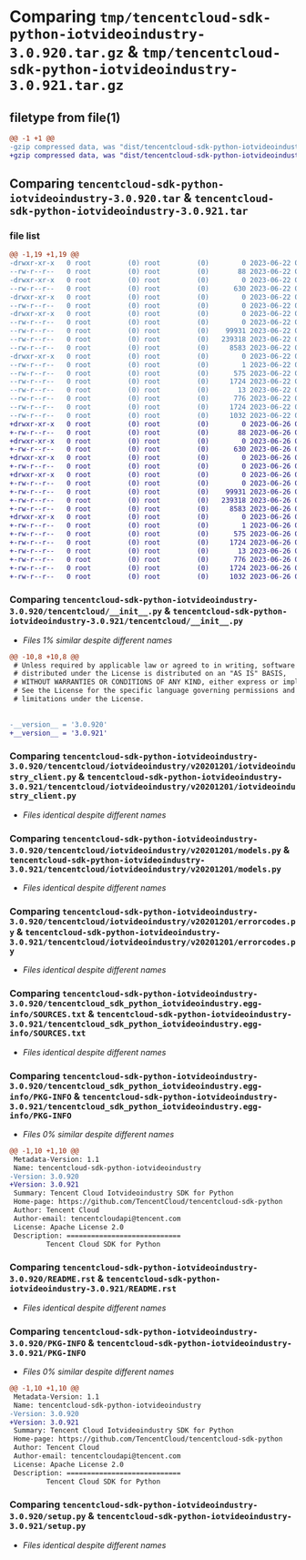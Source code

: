 # Comparing `tmp/tencentcloud-sdk-python-iotvideoindustry-3.0.920.tar.gz` & `tmp/tencentcloud-sdk-python-iotvideoindustry-3.0.921.tar.gz`

## filetype from file(1)

```diff
@@ -1 +1 @@
-gzip compressed data, was "dist/tencentcloud-sdk-python-iotvideoindustry-3.0.920.tar", last modified: Thu Jun 22 00:26:09 2023, max compression
+gzip compressed data, was "dist/tencentcloud-sdk-python-iotvideoindustry-3.0.921.tar", last modified: Mon Jun 26 00:27:02 2023, max compression
```

## Comparing `tencentcloud-sdk-python-iotvideoindustry-3.0.920.tar` & `tencentcloud-sdk-python-iotvideoindustry-3.0.921.tar`

### file list

```diff
@@ -1,19 +1,19 @@
-drwxr-xr-x   0 root         (0) root         (0)        0 2023-06-22 00:26:09.000000 tencentcloud-sdk-python-iotvideoindustry-3.0.920/
--rw-r--r--   0 root         (0) root         (0)       88 2023-06-22 00:26:09.000000 tencentcloud-sdk-python-iotvideoindustry-3.0.920/setup.cfg
-drwxr-xr-x   0 root         (0) root         (0)        0 2023-06-22 00:26:09.000000 tencentcloud-sdk-python-iotvideoindustry-3.0.920/tencentcloud/
--rw-r--r--   0 root         (0) root         (0)      630 2023-06-22 00:26:09.000000 tencentcloud-sdk-python-iotvideoindustry-3.0.920/tencentcloud/__init__.py
-drwxr-xr-x   0 root         (0) root         (0)        0 2023-06-22 00:26:09.000000 tencentcloud-sdk-python-iotvideoindustry-3.0.920/tencentcloud/iotvideoindustry/
--rw-r--r--   0 root         (0) root         (0)        0 2023-06-22 00:26:09.000000 tencentcloud-sdk-python-iotvideoindustry-3.0.920/tencentcloud/iotvideoindustry/__init__.py
-drwxr-xr-x   0 root         (0) root         (0)        0 2023-06-22 00:26:09.000000 tencentcloud-sdk-python-iotvideoindustry-3.0.920/tencentcloud/iotvideoindustry/v20201201/
--rw-r--r--   0 root         (0) root         (0)        0 2023-06-22 00:26:09.000000 tencentcloud-sdk-python-iotvideoindustry-3.0.920/tencentcloud/iotvideoindustry/v20201201/__init__.py
--rw-r--r--   0 root         (0) root         (0)    99931 2023-06-22 00:26:09.000000 tencentcloud-sdk-python-iotvideoindustry-3.0.920/tencentcloud/iotvideoindustry/v20201201/iotvideoindustry_client.py
--rw-r--r--   0 root         (0) root         (0)   239318 2023-06-22 00:26:09.000000 tencentcloud-sdk-python-iotvideoindustry-3.0.920/tencentcloud/iotvideoindustry/v20201201/models.py
--rw-r--r--   0 root         (0) root         (0)     8583 2023-06-22 00:26:09.000000 tencentcloud-sdk-python-iotvideoindustry-3.0.920/tencentcloud/iotvideoindustry/v20201201/errorcodes.py
-drwxr-xr-x   0 root         (0) root         (0)        0 2023-06-22 00:26:09.000000 tencentcloud-sdk-python-iotvideoindustry-3.0.920/tencentcloud_sdk_python_iotvideoindustry.egg-info/
--rw-r--r--   0 root         (0) root         (0)        1 2023-06-22 00:26:09.000000 tencentcloud-sdk-python-iotvideoindustry-3.0.920/tencentcloud_sdk_python_iotvideoindustry.egg-info/dependency_links.txt
--rw-r--r--   0 root         (0) root         (0)      575 2023-06-22 00:26:09.000000 tencentcloud-sdk-python-iotvideoindustry-3.0.920/tencentcloud_sdk_python_iotvideoindustry.egg-info/SOURCES.txt
--rw-r--r--   0 root         (0) root         (0)     1724 2023-06-22 00:26:09.000000 tencentcloud-sdk-python-iotvideoindustry-3.0.920/tencentcloud_sdk_python_iotvideoindustry.egg-info/PKG-INFO
--rw-r--r--   0 root         (0) root         (0)       13 2023-06-22 00:26:09.000000 tencentcloud-sdk-python-iotvideoindustry-3.0.920/tencentcloud_sdk_python_iotvideoindustry.egg-info/top_level.txt
--rw-r--r--   0 root         (0) root         (0)      776 2023-06-22 00:26:09.000000 tencentcloud-sdk-python-iotvideoindustry-3.0.920/README.rst
--rw-r--r--   0 root         (0) root         (0)     1724 2023-06-22 00:26:09.000000 tencentcloud-sdk-python-iotvideoindustry-3.0.920/PKG-INFO
--rw-r--r--   0 root         (0) root         (0)     1032 2023-06-22 00:26:09.000000 tencentcloud-sdk-python-iotvideoindustry-3.0.920/setup.py
+drwxr-xr-x   0 root         (0) root         (0)        0 2023-06-26 00:27:02.000000 tencentcloud-sdk-python-iotvideoindustry-3.0.921/
+-rw-r--r--   0 root         (0) root         (0)       88 2023-06-26 00:27:02.000000 tencentcloud-sdk-python-iotvideoindustry-3.0.921/setup.cfg
+drwxr-xr-x   0 root         (0) root         (0)        0 2023-06-26 00:27:02.000000 tencentcloud-sdk-python-iotvideoindustry-3.0.921/tencentcloud/
+-rw-r--r--   0 root         (0) root         (0)      630 2023-06-26 00:27:02.000000 tencentcloud-sdk-python-iotvideoindustry-3.0.921/tencentcloud/__init__.py
+drwxr-xr-x   0 root         (0) root         (0)        0 2023-06-26 00:27:02.000000 tencentcloud-sdk-python-iotvideoindustry-3.0.921/tencentcloud/iotvideoindustry/
+-rw-r--r--   0 root         (0) root         (0)        0 2023-06-26 00:27:02.000000 tencentcloud-sdk-python-iotvideoindustry-3.0.921/tencentcloud/iotvideoindustry/__init__.py
+drwxr-xr-x   0 root         (0) root         (0)        0 2023-06-26 00:27:02.000000 tencentcloud-sdk-python-iotvideoindustry-3.0.921/tencentcloud/iotvideoindustry/v20201201/
+-rw-r--r--   0 root         (0) root         (0)        0 2023-06-26 00:27:02.000000 tencentcloud-sdk-python-iotvideoindustry-3.0.921/tencentcloud/iotvideoindustry/v20201201/__init__.py
+-rw-r--r--   0 root         (0) root         (0)    99931 2023-06-26 00:27:02.000000 tencentcloud-sdk-python-iotvideoindustry-3.0.921/tencentcloud/iotvideoindustry/v20201201/iotvideoindustry_client.py
+-rw-r--r--   0 root         (0) root         (0)   239318 2023-06-26 00:27:02.000000 tencentcloud-sdk-python-iotvideoindustry-3.0.921/tencentcloud/iotvideoindustry/v20201201/models.py
+-rw-r--r--   0 root         (0) root         (0)     8583 2023-06-26 00:27:02.000000 tencentcloud-sdk-python-iotvideoindustry-3.0.921/tencentcloud/iotvideoindustry/v20201201/errorcodes.py
+drwxr-xr-x   0 root         (0) root         (0)        0 2023-06-26 00:27:02.000000 tencentcloud-sdk-python-iotvideoindustry-3.0.921/tencentcloud_sdk_python_iotvideoindustry.egg-info/
+-rw-r--r--   0 root         (0) root         (0)        1 2023-06-26 00:27:02.000000 tencentcloud-sdk-python-iotvideoindustry-3.0.921/tencentcloud_sdk_python_iotvideoindustry.egg-info/dependency_links.txt
+-rw-r--r--   0 root         (0) root         (0)      575 2023-06-26 00:27:02.000000 tencentcloud-sdk-python-iotvideoindustry-3.0.921/tencentcloud_sdk_python_iotvideoindustry.egg-info/SOURCES.txt
+-rw-r--r--   0 root         (0) root         (0)     1724 2023-06-26 00:27:02.000000 tencentcloud-sdk-python-iotvideoindustry-3.0.921/tencentcloud_sdk_python_iotvideoindustry.egg-info/PKG-INFO
+-rw-r--r--   0 root         (0) root         (0)       13 2023-06-26 00:27:02.000000 tencentcloud-sdk-python-iotvideoindustry-3.0.921/tencentcloud_sdk_python_iotvideoindustry.egg-info/top_level.txt
+-rw-r--r--   0 root         (0) root         (0)      776 2023-06-26 00:27:02.000000 tencentcloud-sdk-python-iotvideoindustry-3.0.921/README.rst
+-rw-r--r--   0 root         (0) root         (0)     1724 2023-06-26 00:27:02.000000 tencentcloud-sdk-python-iotvideoindustry-3.0.921/PKG-INFO
+-rw-r--r--   0 root         (0) root         (0)     1032 2023-06-26 00:27:02.000000 tencentcloud-sdk-python-iotvideoindustry-3.0.921/setup.py
```

### Comparing `tencentcloud-sdk-python-iotvideoindustry-3.0.920/tencentcloud/__init__.py` & `tencentcloud-sdk-python-iotvideoindustry-3.0.921/tencentcloud/__init__.py`

 * *Files 1% similar despite different names*

```diff
@@ -10,8 +10,8 @@
 # Unless required by applicable law or agreed to in writing, software
 # distributed under the License is distributed on an "AS IS" BASIS,
 # WITHOUT WARRANTIES OR CONDITIONS OF ANY KIND, either express or implied.
 # See the License for the specific language governing permissions and
 # limitations under the License.
 
 
-__version__ = '3.0.920'
+__version__ = '3.0.921'
```

### Comparing `tencentcloud-sdk-python-iotvideoindustry-3.0.920/tencentcloud/iotvideoindustry/v20201201/iotvideoindustry_client.py` & `tencentcloud-sdk-python-iotvideoindustry-3.0.921/tencentcloud/iotvideoindustry/v20201201/iotvideoindustry_client.py`

 * *Files identical despite different names*

### Comparing `tencentcloud-sdk-python-iotvideoindustry-3.0.920/tencentcloud/iotvideoindustry/v20201201/models.py` & `tencentcloud-sdk-python-iotvideoindustry-3.0.921/tencentcloud/iotvideoindustry/v20201201/models.py`

 * *Files identical despite different names*

### Comparing `tencentcloud-sdk-python-iotvideoindustry-3.0.920/tencentcloud/iotvideoindustry/v20201201/errorcodes.py` & `tencentcloud-sdk-python-iotvideoindustry-3.0.921/tencentcloud/iotvideoindustry/v20201201/errorcodes.py`

 * *Files identical despite different names*

### Comparing `tencentcloud-sdk-python-iotvideoindustry-3.0.920/tencentcloud_sdk_python_iotvideoindustry.egg-info/SOURCES.txt` & `tencentcloud-sdk-python-iotvideoindustry-3.0.921/tencentcloud_sdk_python_iotvideoindustry.egg-info/SOURCES.txt`

 * *Files identical despite different names*

### Comparing `tencentcloud-sdk-python-iotvideoindustry-3.0.920/tencentcloud_sdk_python_iotvideoindustry.egg-info/PKG-INFO` & `tencentcloud-sdk-python-iotvideoindustry-3.0.921/tencentcloud_sdk_python_iotvideoindustry.egg-info/PKG-INFO`

 * *Files 0% similar despite different names*

```diff
@@ -1,10 +1,10 @@
 Metadata-Version: 1.1
 Name: tencentcloud-sdk-python-iotvideoindustry
-Version: 3.0.920
+Version: 3.0.921
 Summary: Tencent Cloud Iotvideoindustry SDK for Python
 Home-page: https://github.com/TencentCloud/tencentcloud-sdk-python
 Author: Tencent Cloud
 Author-email: tencentcloudapi@tencent.com
 License: Apache License 2.0
 Description: ============================
         Tencent Cloud SDK for Python
```

### Comparing `tencentcloud-sdk-python-iotvideoindustry-3.0.920/README.rst` & `tencentcloud-sdk-python-iotvideoindustry-3.0.921/README.rst`

 * *Files identical despite different names*

### Comparing `tencentcloud-sdk-python-iotvideoindustry-3.0.920/PKG-INFO` & `tencentcloud-sdk-python-iotvideoindustry-3.0.921/PKG-INFO`

 * *Files 0% similar despite different names*

```diff
@@ -1,10 +1,10 @@
 Metadata-Version: 1.1
 Name: tencentcloud-sdk-python-iotvideoindustry
-Version: 3.0.920
+Version: 3.0.921
 Summary: Tencent Cloud Iotvideoindustry SDK for Python
 Home-page: https://github.com/TencentCloud/tencentcloud-sdk-python
 Author: Tencent Cloud
 Author-email: tencentcloudapi@tencent.com
 License: Apache License 2.0
 Description: ============================
         Tencent Cloud SDK for Python
```

### Comparing `tencentcloud-sdk-python-iotvideoindustry-3.0.920/setup.py` & `tencentcloud-sdk-python-iotvideoindustry-3.0.921/setup.py`

 * *Files identical despite different names*

